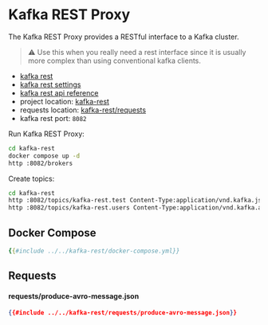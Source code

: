 # Kafka REST Proxy

The Kafka REST Proxy provides a RESTful interface to a Kafka cluster.

> ⚠️ Use this when you really need a rest interface since it is usually more complex than using conventional kafka clients.

- [kafka rest](https://docs.confluent.io/platform/current/kafka-rest/index.html)
- [kafka rest settings](https://docs.confluent.io/platform/current/kafka-rest/production-deployment/rest-proxy/config.html)
- [kafka rest api reference](https://docs.confluent.io/platform/current/kafka-rest/api.html)
- project location: [kafka-rest](https://github.com/sauljabin/kafka-sandbox/tree/main/kafka-rest)
- requests location: [kafka-rest/requests](https://github.com/sauljabin/kafka-sandbox/tree/main/kafka-rest/requests)
- kafka rest port: `8082`

Run Kafka REST Proxy:

```bash
cd kafka-rest
docker compose up -d
http :8082/brokers
```

Create topics:

```bash
cd kafka-rest
http :8082/topics/kafka-rest.test Content-Type:application/vnd.kafka.json.v2+json records:='[{ "key": "test", "value": "test" }]'
http :8082/topics/kafka-rest.users Content-Type:application/vnd.kafka.avro.v2+json < requests/produce-avro-message.json
```

## Docker Compose

```yaml
{{#include ../../kafka-rest/docker-compose.yml}}
```

## Requests

#### requests/produce-avro-message.json

```json
{{#include ../../kafka-rest/requests/produce-avro-message.json}}
```